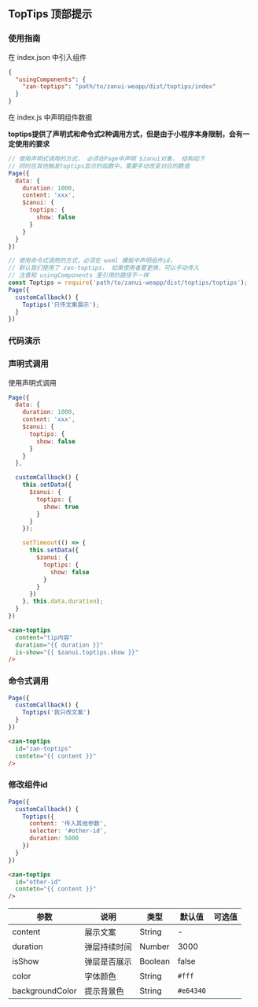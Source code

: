 ## TopTips 顶部提示

### 使用指南
在 index.json 中引入组件
```json
{
  "usingComponents": {
    "zan-toptips": "path/to/zanui-weapp/dist/toptips/index"
  }
}
```

在 index.js 中声明组件数据

**toptips提供了声明式和命令式2种调用方式，但是由于小程序本身限制，会有一定使用的要求**
```js
// 使用声明式调用的方式， 必须在Page中声明 $zanui对象， 结构如下
// 同时在其他触发toptips显示的函数中，需要手动改变对应的数值
Page({
  data: {
    duration: 1000,
    content: 'xxx',
    $zanui: {
      toptips: {
        show: false
      }
    }
  }
})

// 使用命令式调用的方式，必须在 wxml 模板中声明组件id，
// 默认我们使用了 zan-toptips， 如果使用者要更换，可以手动传入
// 注意和 usingComponents 里引用的路径不一样
const Toptips = require('path/to/zanui-weapp/dist/toptips/toptips');
Page({
  customCallback() {
    Toptips('只传文案展示');
  }
})

```

### 代码演示

### 声明式调用
使用声明式调用
```js
Page({
  data: {
    duration: 1000,
    content: 'xxx',
    $zanui: {
      toptips: {
        show: false
      }
    }
  },

  customCallback() {
    this.setData({
      $zanui: {
        toptips: {
          show: true
        }
      }
    });

    setTimeout(() => {
      this.setData({
        $zanui: {
          toptips: {
            show: false
          }
        }
      })
    }, this.data.duration);
  }
})
```
```html
<zan-toptips
  content="tip内容"
  duration="{{ duration }}"
  is-show="{{ $zanui.toptips.show }}"
/>
```

### 命令式调用
```js
Page({
  customCallback() {
    Toptips('我只改文案')
  }
})
```
```html
<zan-toptips
  id="zan-toptips"
  contetn="{{ content }}"
/>
```

### 修改组件id
```js
Page({
  customCallback() {
    Toptips({
      content: '传入其他参数',
      selector: '#other-id',
      duration: 5000
    })
  }
})
```
```html
<zan-toptips
  id="other-id"
  contetn="{{ content }}"
/>
```

| 参数       | 说明      | 类型       | 默认值       | 可选值     |
|-----------|-----------|-----------|-------------|-------------|
| content | 展示文案 | String | - | |
| duration | 弹层持续时间 | Number | 3000 | |
| isShow | 弹层是否展示 | Boolean | false | |
| color | 字体颜色 | String | `#fff` | |
| backgroundColor | 提示背景色 | String | `#e64340` |